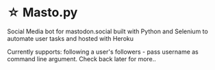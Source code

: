# ☆ Masto.py

Social Media bot for mastodon.social built with Python and Selenium to automate user tasks and hosted with Heroku

Currently supports: following a user's followers - pass username as command line argument. Check back later for more..